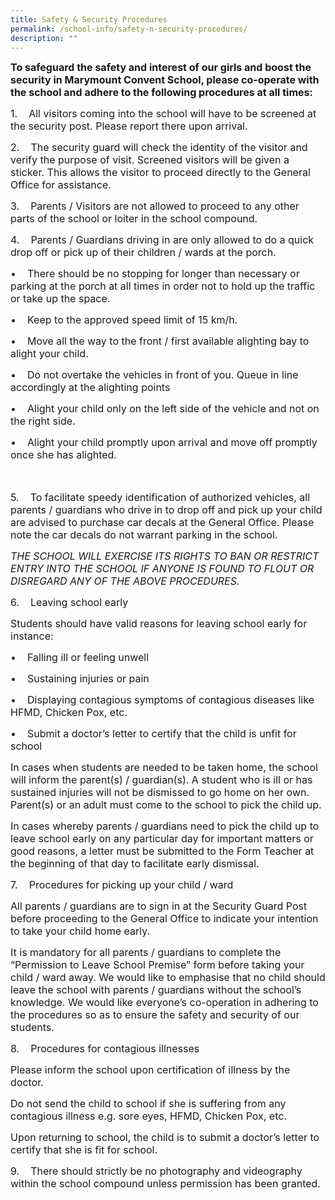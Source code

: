 ```yaml
---
title: Safety & Security Procedures
permalink: /school-info/safety-n-security-procedures/
description: ""
---
```

<p><span style="font-size: 16px;"><strong>To safeguard the safety and interest of our girls and boost the security in Marymount Convent School, please co-operate with the school and adhere to the following procedures at all times:</strong></span></p>
<p><span style="font-size: 16px;">1.</span><span style="white-space: pre; font-size: 16px;">&nbsp; &nbsp;&nbsp;</span><span style="font-size: 16px;">All visitors coming into the school will have to be screened at the security post. Please report there upon arrival.</span></p>
<p><span style="font-size: 16px;">2.</span><span style="white-space: pre; font-size: 16px;">&nbsp; &nbsp;&nbsp;</span><span style="font-size: 16px;">The security guard will check the identity of the visitor and verify the purpose of visit. Screened visitors will be given a sticker. This allows the visitor to proceed directly to the General Office for assistance.</span></p>
<p><span style="font-size: 16px;">3.</span><span style="white-space: pre; font-size: 16px;">&nbsp; &nbsp;&nbsp;</span><span style="font-size: 16px;">Parents / Visitors are not allowed to proceed to any other parts of the school or loiter in the school compound.</span></p>
<p><span style="font-size: 16px;">4.</span><span style="white-space: pre; font-size: 16px;">&nbsp; &nbsp;&nbsp;</span><span style="font-size: 16px;">Parents / Guardians driving in are only allowed to do a quick drop off or pick up of their children / wards at the porch.</span></p>
<p><span style="font-size: 16px;">&bull;</span><span style="white-space: pre; font-size: 16px;">&nbsp; &nbsp;&nbsp;</span><span style="font-size: 16px;">There should be no stopping for longer than necessary or parking at the porch at all times in order not to hold up the traffic or take up the space.</span></p>
<p><span style="font-size: 16px;">&bull;</span><span style="white-space: pre; font-size: 16px;">&nbsp; &nbsp;&nbsp;</span><span style="font-size: 16px;">Keep to the approved speed limit of 15 km/h.</span></p>
<p><span style="font-size: 16px;">&bull;</span><span style="white-space: pre; font-size: 16px;">&nbsp; &nbsp;&nbsp;</span><span style="font-size: 16px;">Move all the way to the front / first available alighting bay to alight your child.</span></p>
<p><span style="font-size: 16px;">&bull;</span><span style="white-space: pre; font-size: 16px;">&nbsp; &nbsp;&nbsp;</span><span style="font-size: 16px;">Do not overtake the vehicles in front of you. Queue in line accordingly at the alighting points</span></p>
<p><span style="font-size: 16px;">&bull;</span><span style="white-space: pre; font-size: 16px;">&nbsp; &nbsp;&nbsp;</span><span style="font-size: 16px;">Alight your child only on the left side of the vehicle and not on the right side.</span></p>
<p><span style="font-size: 16px;">&bull;</span><span style="white-space: pre; font-size: 16px;">&nbsp; &nbsp;&nbsp;</span><span style="font-size: 16px;">Alight your child promptly upon arrival and move off promptly once she has alighted.</span></p>
<p><span style="font-size: 16px;"><br></span></p>
<p><span style="font-size: 16px;">5.</span><span style="white-space: pre; font-size: 16px;">&nbsp; &nbsp;&nbsp;</span><span style="font-size: 16px;">To facilitate speedy identification of authorized vehicles, all parents / guardians who drive in to drop off and pick up your child are advised to purchase car decals at the General Office. Please note the car decals do not warrant parking in the school.</span></p>
<p><span style="font-size: 16px;"><em>THE SCHOOL WILL EXERCISE ITS RIGHTS TO BAN OR RESTRICT ENTRY INTO THE SCHOOL IF ANYONE IS FOUND TO FLOUT OR DISREGARD ANY OF THE ABOVE PROCEDURES.</em></span></p>
<p><span style="font-size: 16px;">6.</span><span style="white-space: pre; font-size: 16px;">&nbsp; &nbsp;&nbsp;</span><span style="font-size: 16px;">Leaving school early</span></p>
<p><span style="font-size: 16px;">Students should have valid reasons for leaving school early for instance:</span></p>
<p><span style="font-size: 16px;">&bull;</span><span style="white-space: pre; font-size: 16px;">&nbsp; &nbsp;&nbsp;</span><span style="font-size: 16px;">Falling ill or feeling unwell</span></p>
<p><span style="font-size: 16px;">&bull;</span><span style="white-space: pre; font-size: 16px;">&nbsp; &nbsp;&nbsp;</span><span style="font-size: 16px;">Sustaining injuries or pain</span></p>
<p><span style="font-size: 16px;">&bull;</span><span style="white-space: pre; font-size: 16px;">&nbsp; &nbsp;&nbsp;</span><span style="font-size: 16px;">Displaying contagious symptoms of contagious diseases like HFMD, Chicken Pox, etc.</span></p>
<p><span style="font-size: 16px;">&bull;</span><span style="white-space: pre; font-size: 16px;">&nbsp; &nbsp;&nbsp;</span><span style="font-size: 16px;">Submit a doctor&rsquo;s letter to certify that the child is unfit for school</span></p>
<p><span style="font-size: 16px;">In cases when students are needed to be taken home, the school will inform the parent(s) / guardian(s). A student who is ill or has sustained injuries will not be dismissed to go home on her own. Parent(s) or an adult must come to the school to pick the child up.</span></p>
<p><span style="font-size: 16px;">In cases whereby parents / guardians need to pick the child up to leave school early on any particular day for important matters or good reasons, a letter must be submitted to the Form Teacher at the beginning of that day to facilitate early dismissal.</span></p>
<p><span style="font-size: 16px;">7.</span><span style="white-space: pre; font-size: 16px;">&nbsp; &nbsp;&nbsp;</span><span style="font-size: 16px;">Procedures for picking up your child / ward</span></p>
<p><span style="font-size: 16px;">All parents / guardians are to sign in at the Security Guard Post before proceeding to the General Office to indicate your intention to take your child home early.</span></p>
<p><span style="font-size: 16px;">It is mandatory for all parents / guardians to complete the &ldquo;Permission to Leave School Premise&rdquo; form before taking your child / ward away. We would like to emphasise that no child should leave the school with parents / guardians without the school&rsquo;s knowledge. We would like everyone&rsquo;s co-operation in adhering to the procedures so as to ensure the safety and security of our students.</span></p>
<p><span style="font-size: 16px;">8.</span><span style="white-space: pre; font-size: 16px;">&nbsp; &nbsp;&nbsp;</span><span style="font-size: 16px;">Procedures for contagious illnesses</span></p>
<p><span style="font-size: 16px;">Please inform the school upon certification of illness by the doctor.</span></p>
<p><span style="font-size: 16px;">Do not send the child to school if she is suffering from any contagious illness e.g. sore eyes, HFMD, Chicken Pox, etc.</span></p>
<p><span style="font-size: 16px;">Upon returning to school, the child is to submit a doctor&rsquo;s letter to certify that she is fit for school.</span></p>
<p><span style="font-size: 16px;">9.</span><span style="white-space: pre; font-size: 16px;">&nbsp; &nbsp;&nbsp;</span><span style="font-size: 16px;">There should strictly be no photography and videography within the school compound unless permission has been granted.</span></p>
<p><span style="font-size: 16px;"><br></span></p>
<p><span style="font-size: 16px;"><br></span></p>
<p><span style="font-size: 16px;"><br></span></p>
<p><span style="font-size: 16px;"><br></span></p>
<p><br></p>